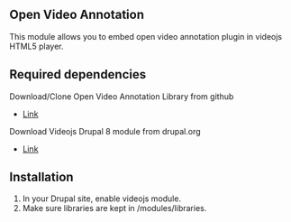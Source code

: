 ## Open Video Annotation

This module allows you to embed open video annotation plugin in videojs HTML5
player.

## Required dependencies

Download/Clone Open Video Annotation Library from github
- [Link](https://github.com/CtrHellenicStudies/OpenVideoAnnotation)

Download Videojs Drupal 8 module from drupal.org
- [Link](https://www.drupal.org/project/videojs)

## Installation

1. In your Drupal site, enable videojs module.
2. Make sure libraries are kept in /modules/libraries.
